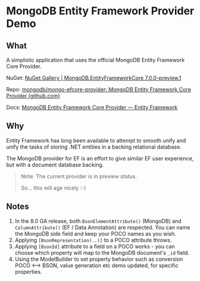 # MongoDB Entity Framework Provider Demo

## What

A simplistic application that uses the official MongoDB Entity Framework Core Provider. 

NuGet: [NuGet Gallery | MongoDB.EntityFrameworkCore 7.0.0-preview.1](https://www.nuget.org/packages/MongoDB.EntityFrameworkCore)

Repo: [mongodb/mongo-efcore-provider: MongoDB Entity Framework Core Provider (github.com)](https://github.com/mongodb/mongo-efcore-provider)

Docs: [MongoDB Entity Framework Core Provider — Entity Framework](https://www.mongodb.com/docs/entity-framework/current/)

## Why

Entity Framework has long been available to attempt to smooth unify and unify the tasks of storing .NET entities in a backing relational database.

The MongoDB provider for EF is an effort to give similar EF user experience, but with a document database backing.

> Note: The current provider is in preview status. 
>
> So... this will age nicely :-)


## Notes

1. In the 8.0 GA release, both `BsonElementAttribute()` (MongoDB) and `ColumnAttribute()` (EF / Data Annotation) are respected. You can name the MongoDB side field and keep your POCO names as you wish.
1. Applying `[BsonRepresentation(..)]` to a POCO attribute throws.
1. Applying `[BsonId]` attribute to a field on a POCO works - you can choose which property will map to the MongoDB document's `_id` field.
1. Using the ModelBuilder to set property behavior such as conversion POCO &lt;--&gt; BSON, value generation etc demo updated, for specific properties.
